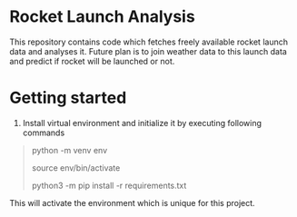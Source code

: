 # Rocket Launch Analysis
This repository contains code which fetches freely available rocket launch data and analyses it. 
Future plan is to join weather data to this launch data and predict if rocket will be launched or not.

# Getting started
1. Install virtual environment and initialize it by executing following commands
> python -m venv env
> 
> source env/bin/activate
> 
> python3 -m pip install -r requirements.txt

This will activate the environment which is unique for this project.
